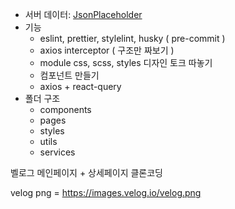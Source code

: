 - 서버 데이터: [JsonPlaceholder](https://jsonplaceholder.typicode.com/)
- 기능
  - eslint, prettier, stylelint, husky ( pre-commit )
  - axios interceptor ( 구조만 짜보기 )
  - module css, scss, styles 디자인 토크 따놓기
  - 컴포넌트 만들기
  - axios + react-query
- 폴더 구조
  - components
  - pages
  - styles
  - utils
  - services

벨로그 메인페이지 + 상세페이지 클론코딩

velog png = https://images.velog.io/velog.png
